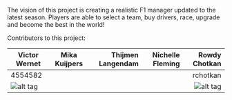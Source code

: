 The vision of this project is creating a realistic F1 manager updated to the latest season.
Players are able to select a team, buy drivers, race, upgrade and become the best in the world!


Contributors to this project:

| Victor Wernet | Mika Kuijpers | Thijmen Langendam      | Nichelle Fleming | Rowdy Chotkan |
| ------------- |:-------------:| ----------------------:|-----------------:|--------------:|
| 4554582       |               |                        |                  |rchotkan       |
| ![alt tag](http://tinyurl.com/haegpqr "Victor Wernet")|   |                        |                  |![alt tag](https://goo.gl/7jzMmU "Rowdy Chotkan")|


